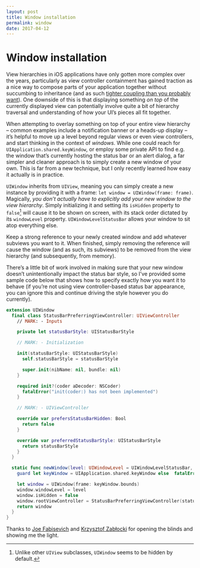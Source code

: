 ```yaml
---
layout: post
title: Window installation
permalink: window
date: 2017-04-12
---
```


# Window installation

View hierarchies in iOS applications have only gotten more complex over the years, particularly as view controller containment has gained traction as a nice way to compose parts of your application together without succumbing to inheritance (and as such [tighter coupling than you probably want](https://en.wikipedia.org/wiki/Composition_over_inheritance)). One downside of this is that displaying something _on top_ of the currently displayed view can potentially involve quite a bit of hierarchy traversal and understanding of how your UI’s pieces all fit together.

When attempting to overlay something on top of your entire view hierarchy – common examples include a notification banner or a heads-up display – it’s helpful to move up a level beyond regular views or even view controllers, and start thinking in the context of _windows_. While one could reach for `UIApplication.shared.keyWindow`, or employ some private API to find e.g. the window that’s currently hosting the status bar or an alert dialog, a far simpler and cleaner approach is to simply create a new window of your own. This is far from a new technique, but I only recently learned how easy it actually is in practice.

`UIWindow` inherits from `UIView`, meaning you can simply create a new instance by providing it with a frame: `let window = UIWindow(frame: frame)`. Magically, _you don’t actually have to explicitly add your new window to the view hierarchy_. Simply initializing it and setting its `isHidden` property to `false`[^1] will cause it to be shown on screen, with its stack order dictated by its `windowLevel` property. `UIWindowLevelStatusBar` allows your window to sit atop everything else.

Keep a strong reference to your newly created window and add whatever subviews you want to it. When finished, simply removing the reference will cause the window (and as such, its subviews) to be removed from the view hierarchy (and subsequently, from memory).

There’s a little bit of work involved in making sure that your new window doesn’t unintentionally impact the status bar style, so I’ve provided some sample code below that shows how to specify exactly how you want it to behave (if you’re not using view controller-based status bar appearance, you can ignore this and continue driving the style however you do currently).

```swift
extension UIWindow
  final class StatusBarPreferringViewController: UIViewController
    // MARK: - Inputs

    private let statusBarStyle: UIStatusBarStyle

    // MARK: - Initialization

    init(statusBarStyle: UIStatusBarStyle)
      self.statusBarStyle = statusBarStyle

      super.init(nibName: nil, bundle: nil)
    }

    required init?(coder aDecoder: NSCoder)
      fatalError("init(coder:) has not been implemented")
    }

    // MARK: - UIViewController

    override var prefersStatusBarHidden: Bool
      return false
    }

    override var preferredStatusBarStyle: UIStatusBarStyle
      return statusBarStyle
    }
  }

  static func newWindow(level: UIWindowLevel = UIWindowLevelStatusBar, statusBarStyle: UIStatusBarStyle) -> UIWindow
    guard let keyWindow = UIApplication.shared.keyWindow else  fatalError("Must have a key window")

    let window = UIWindow(frame: keyWindow.bounds)
    window.windowLevel = level
    window.isHidden = false
    window.rootViewController = StatusBarPreferringViewController(statusBarStyle: statusBarStyle)
    return window
  }
}
```

Thanks to [Joe Fabisevich](https://twitter.com/mergesort) and [Krzysztof Zabłocki](https://twitter.com/merowing_) for opening the blinds and showing me the light.

[^1]:	Unlike other `UIView` subclasses, `UIWindow` seems to be hidden by default.
